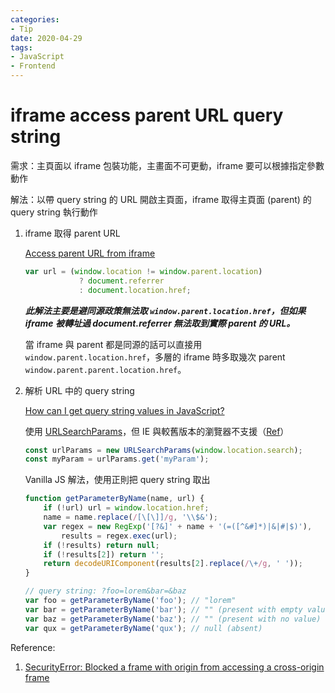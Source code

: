 ```yaml
---
categories:
- Tip
date: 2020-04-29
tags:
- JavaScript
- Frontend
---
```


# iframe access parent URL query string

需求：主頁面以 iframe 包裝功能，主畫面不可更動，iframe 要可以根據指定參數動作

解法：以帶 query string 的 URL 開啟主頁面，iframe 取得主頁面 (parent) 的 query string 執行動作

1. iframe 取得 parent URL

    [Access parent URL from iframe](https://stackoverflow.com/a/7739035)

    ```js
    var url = (window.location != window.parent.location)
                ? document.referrer
                : document.location.href;
    ```

    ***此解法主要是避同源政策無法取 ```window.parent.location.href```，但如果 iframe 被轉址過 document.referrer 無法取到實際 parent 的 URL。***

    當 iframe 與 parent 都是同源的話可以直接用 ```window.parent.location.href```，多層的 iframe 時多取幾次 parent ```window.parent.parent.location.href```。

2. 解析 URL 中的 query string

    [How can I get query string values in JavaScript?](https://stackoverflow.com/a/901144)

    使用 [URLSearchParams](https://developer.mozilla.org/en-US/docs/Web/API/URLSearchParams)，但 IE 與較舊版本的瀏覽器不支援（[Ref](https://caniuse.com/#feat=urlsearchparams)）

    ```js
    const urlParams = new URLSearchParams(window.location.search);
    const myParam = urlParams.get('myParam');
    ```

    Vanilla JS 解法，使用正則把 query string 取出

    ```js
    function getParameterByName(name, url) {
        if (!url) url = window.location.href;
        name = name.replace(/[\[\]]/g, '\\$&');
        var regex = new RegExp('[?&]' + name + '(=([^&#]*)|&|#|$)'),
            results = regex.exec(url);
        if (!results) return null;
        if (!results[2]) return '';
        return decodeURIComponent(results[2].replace(/\+/g, ' '));
    }

    // query string: ?foo=lorem&bar=&baz
    var foo = getParameterByName('foo'); // "lorem"
    var bar = getParameterByName('bar'); // "" (present with empty value)
    var baz = getParameterByName('baz'); // "" (present with no value)
    var qux = getParameterByName('qux'); // null (absent)
    ```

Reference:

1. [SecurityError: Blocked a frame with origin from accessing a cross-origin frame](https://stackoverflow.com/a/25098153)
